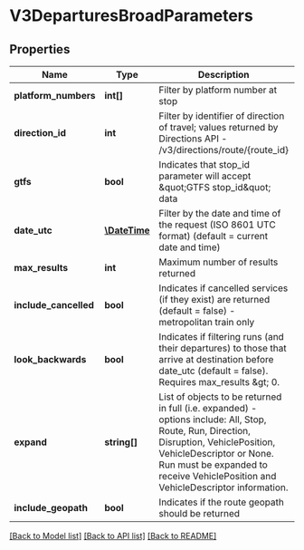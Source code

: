# V3DeparturesBroadParameters

## Properties
Name | Type | Description | Notes
------------ | ------------- | ------------- | -------------
**platform_numbers** | **int[]** | Filter by platform number at stop | [optional] 
**direction_id** | **int** | Filter by identifier of direction of travel; values returned by Directions API - /v3/directions/route/{route_id} | [optional] 
**gtfs** | **bool** | Indicates that stop_id parameter will accept \&quot;GTFS stop_id\&quot; data | [optional] 
**date_utc** | [**\DateTime**](\DateTime.md) | Filter by the date and time of the request (ISO 8601 UTC format) (default &#x3D; current date and time) | [optional] 
**max_results** | **int** | Maximum number of results returned | [optional] 
**include_cancelled** | **bool** | Indicates if cancelled services (if they exist) are returned (default &#x3D; false) - metropolitan train only | [optional] 
**look_backwards** | **bool** | Indicates if filtering runs (and their departures) to those that arrive at destination before date_utc (default &#x3D; false). Requires max_results &amp;gt; 0. | [optional] 
**expand** | **string[]** | List of objects to be returned in full (i.e. expanded) - options include: All, Stop, Route, Run, Direction, Disruption, VehiclePosition, VehicleDescriptor or None.  Run must be expanded to receive VehiclePosition and VehicleDescriptor information. | [optional] 
**include_geopath** | **bool** | Indicates if the route geopath should be returned | [optional] 

[[Back to Model list]](../README.md#documentation-for-models) [[Back to API list]](../README.md#documentation-for-api-endpoints) [[Back to README]](../README.md)


